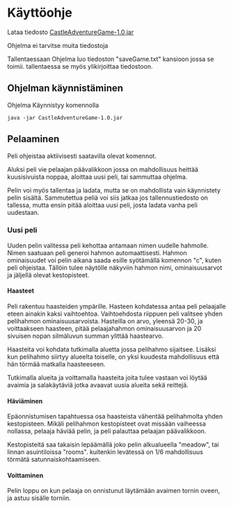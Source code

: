 # Käyttöohje

Lataa tiedosto [CastleAdventureGame-1.0.jar](https://github.com/tramsair/ot-harjoitustyo/releases/tag/loppupalautus)

Ohjelma ei tarvitse muita tiedostoja

Tallentaessaan Ohjelma luo tiedoston "saveGame.txt" kansioon jossa se toimii. tallentaessa se myös ylikirjoittaa tiedostoon.

## Ohjelman käynnistäminen

Ohjelma Käynnistyy komennolla 

```
java -jar CastleAdventureGame-1.0.jar
```

## Pelaaminen

Peli ohjeistaa aktiivisesti saatavilla olevat komennot.

Aluksi peli vie pelaajan päävalikkoon jossa on mahdollisuus heittää kuusisivuista noppaa, aloittaa uusi peli, tai sammuttaa ohjelma.

Pelin voi myös tallentaa ja ladata, mutta se on mahdollista vain käynnistety pelin sisältä. Sammutettua peliä voi siis jatkaa jos tallennustiedosto on tallessa, mutta ensin pitää aloittaa uusi peli, josta ladata vanha peli uudestaan.

### Uusi peli

Uuden pelin valitessa peli kehottaa antamaan nimen uudelle hahmolle. Nimen saatuaan peli generoi hahmon automaattisesti. Hahmon ominaisuudet voi pelin aikana saada esille syötämällä komennon "c", kuten peli ohjeistaa. Tällöin tulee näytölle näkyviin hahmon nimi, ominaisuusarvot ja jäljellä olevat kestopisteet.

#### Haasteet
Peli rakentuu haasteiden ympärille. Hasteen kohdatessa antaa peli pelaajalle eteen ainakin kaksi vaihtoehtoa. Vaihtoehdosta riippuen peli valitsee yhden pelihahmon ominaisuusarvoista. Hasteilla on arvo, yleensä 20-30, ja voittaakseen haasteen, pitää pelaajahahmon ominaisuusarvon ja 20 sivuisen nopan silmäluvun summan ylittää haastearvo.

Haasteita voi kohdata tutkimalla aluetta jossa pelihahmo sijaitsee. Lisäksi kun pelihahmo siirtyy alueelta toiselle, on yksi kuudesta mahdollisuus että hän törmää matkalla haasteeseen.

Tutkimalla alueita ja voittamalla haasteita joita tulee vastaan voi löytää avaimia ja salakäytäviä jotka avaavat uusia alueita sekä reittejä.

#### Häviäminen
Epäonnistumisen tapahtuessa osa haasteista vähentää pelihahmolta yhden kestopisteen. Mikäli pelihahmon kestopisteet ovat missään vaiheessa nollassa, pelaaja häviää pelin, ja peli palauttaa pelaajan päävalikkoon.

Kestopisteitä saa takaisin lepäämällä joko pelin alkualueella "meadow", tai linnan asuintiloissa "rooms". kuitenkin levätessä on 1/6 mahdollisuus törmätä satunnaiskohtaamiseen.

#### Voittaminen
Pelin loppu on kun pelaaja on onnistunut läytämään avaimen tornin oveen, ja astuu sisälle torniin.
